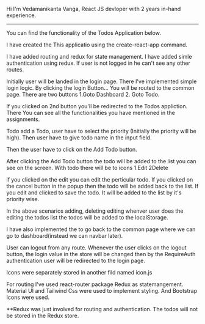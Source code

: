 Hi I'm Vedamanikanta Vanga, React JS devloper with 2 years in-hand experience. 

******************************************************************************

You can find the functionality of the Todos Application  below. 

I have created the This applicatio using the create-react-app command.

I have added routing and redux for state management.
I have added simle authentication using redux.
If user is not logged in he can't see any other routes.

Initially user will be landed in the login page. There I've implemented simple login logic.
By clicking the login Button... You will be routed to the common page.
There are two buttons 1.Goto Dashboard 2. Goto Todo.

If you clicked on 2nd button you'll be redirected to the Todos appliction.
There You can see all the functionalities you have mentioned in the assignments.

Todo add a Todo, user have to select the priority (Initially the priority will be high).
Then user have to give todo name in the input field.

Then the user have to click on the Add Todo button.

After clicking the Add Todo button the todo will be added to the list you can see on the screen.
With todo there will be to icons 1.Edit 2Delete

if you clicked on the edit you can edit the perticular todo. If you clicked on the cancel button in the popup
then the todo will be added back to the list. If you edit and clicked to save the todo. It will be added to the
list by it's priority wise.

In the above scenarios adding, deleting editing whenver user does the editing the todos list
the todos will be added to the localStorage.

I have also implemented the to go back to the common page where we can go to dashboard(instead we can navbar later).

User can logout from any route. Whenever the user clicks on the logout button, the login value in the store will be changed then by the RequireAuth authentication user will be redirected to the login page.

Icons were separately stored in another fild named icon.js

For routing I've used react-router package
Redux as statemangement. 
Material UI and Tailwind Css were used to implement styling.
And Bootstrap Icons were used.

**Redux was just involved for routing and authentication. The todos will not be stored in the Redux store.
